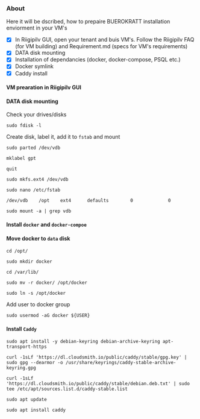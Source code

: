 ### About  
Here it will be dscribed, how to prepaire BUEROKRATT installation enviorment in your VM's

- [x] In Riigipilv GUI, open your tenant and buis VM's. Follow the Riigipilv FAQ (for VM building) and Requirement.md (specs for VM's requirements)
- [x] DATA disk mounting
- [x] Installation of dependancies (docker, docker-compose, PSQL etc.)
- [x] Docker symlink
- [x] Caddy install

#### VM prearation in Riigipilv GUI


#### DATA disk mounting
Check your drives/disks  

```
sudo fdisk -l
```

Create disk, label it, add it to `fstab` and mount
```
sudo parted /dev/vdb
```
```
mklabel gpt
```
```
quit
```
```
sudo mkfs.ext4 /dev/vdb
```
```
sudo nano /etc/fstab
```
```
/dev/vdb    /opt    ext4      defaults        0             0
```
```
sudo mount -a | grep vdb
```

#### Install `docker` and `docker-compoe`


#### Move docker to `data` disk
```
cd /opt/
```
```
sudo mkdir docker
```
```
cd /var/lib/
```
```
sudo mv -r docker/ /opt/docker
```
```
sudo ln -s /opt/docker
```
Add user to docker group
```
sudo usermod -aG docker ${USER}
```

#### Install `Caddy`
```
sudo apt install -y debian-keyring debian-archive-keyring apt-transport-https
```
```
curl -1sLf 'https://dl.cloudsmith.io/public/caddy/stable/gpg.key' | sudo gpg --dearmor -o /usr/share/keyrings/caddy-stable-archive-keyring.gpg
```
```
curl -1sLf 'https://dl.cloudsmith.io/public/caddy/stable/debian.deb.txt' | sudo tee /etc/apt/sources.list.d/caddy-stable.list
```
```
sudo apt update
```
```
sudo apt install caddy
```
